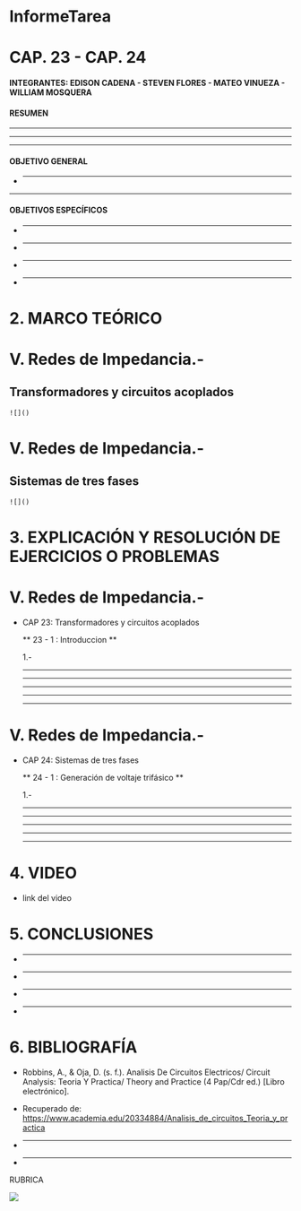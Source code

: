 # InformeTarea

# CAP. 23 - CAP. 24

#### INTEGRANTES: EDISON CADENA - STEVEN FLORES - MATEO VINUEZA - WILLIAM MOSQUERA

#### RESUMEN

-----------
----------
---------

 #### OBJETIVO GENERAL
 * --------------
 ----------
 
 
  #### OBJETIVOS ESPECÍFICOS

* ----------------------------------

* ----------------------------------

* --------------------------------

* ------------------------------

# 2. MARCO TEÓRICO

# V. Redes de Impedancia.-

  ## Transformadores y circuitos acoplados ##

    ![]()
    
# V. Redes de Impedancia.-

  ## Sistemas de tres fases ##

    ![]()
    
# 3. EXPLICACIÓN Y RESOLUCIÓN DE EJERCICIOS O PROBLEMAS
  
  # V. Redes de Impedancia.-
  
   * CAP 23: Transformadores y circuitos acoplados
   
      ** 23 - 1 : Introduccion  **
      
      1.-
      
       -----------------------
       -----------------------
       --------------------------
       ------------------------
       -----------------------
   
   # V. Redes de Impedancia.-
  
   * CAP 24: Sistemas de tres fases
   
      ** 24 - 1 : Generación de voltaje trifásico **
      
      1.-
      
      ------------------------------
      ------------------------------
      ------------------------------
      ------------------------------
      -------------------------------
      
 # 4. VIDEO

  * link del video
  
 # 5. CONCLUSIONES
 

* ----------------------------------

* ----------------------------------

* --------------------------------

* ------------------------------
  
 # 6. BIBLIOGRAFÍA


* Robbins, A., & Oja, D. (s. f.). Analisis De Circuitos Electricos/ Circuit Analysis: Teoria Y Practica/ Theory and Practice (4 Pap/Cdr ed.) [Libro electrónico]. 

* Recuperado de: https://www.academia.edu/20334884/Analisis_de_circuitos_Teoria_y_practica

* -------------------------------------------------

* --------------------------------------------------


RUBRICA

![](https://github.com/doalulema/InformeTarea/blob/main/Tarea.png)

      
  
  


